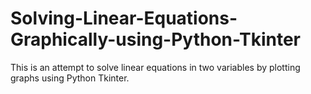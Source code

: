 # Solving-Linear-Equations-Graphically-using-Python-Tkinter
This is an attempt to solve linear equations in two variables by plotting graphs using Python Tkinter.
